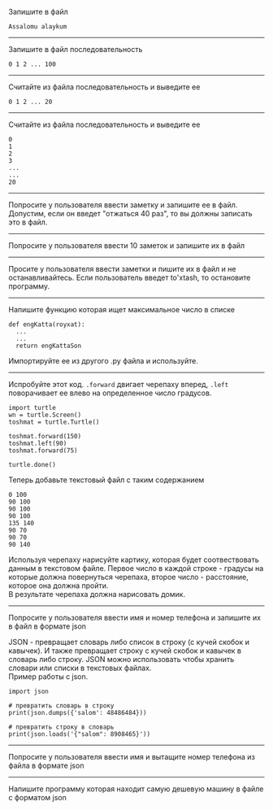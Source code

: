 Запишите в файл
```
Assalomu alaykum
```

---

Запишите в файл последовательность
```
0 1 2 ... 100
```

---

Считайте из файла последовательность и выведите ее
```
0 1 2 ... 20
```

---

Считайте из файла последовательность и выведите ее
```
0
1
2
3
...
...
20
```

---

Попросите у пользователя ввести заметку и запишите ее в файл. Допустим, если он введет "отжаться 40 раз", то вы должны записать это в файл.

---

Попросите у пользователя ввести 10 заметок и запишите их в файл

---

Просите у пользователя ввести заметки и пишите их в файл и не останавливайтесь.
Если пользователь введет to'xtash, то остановите программу.

---

Напишите функцию которая ищет максимальное число в списке
```
def engKatta(royxat):
  ...
  ...
  return engKattaSon
```
Импортируйте ее из другого .py файла и используйте.

---

Испробуйте этот код. `.forward` двигает черепаху вперед, `.left` поворачивает ее влево на определенное число градусов.
```
import turtle
wn = turtle.Screen()
toshmat = turtle.Turtle()

toshmat.forward(150)
toshmat.left(90)
toshmat.forward(75)

turtle.done()
```

Теперь добавьте текстовый файл с таким содержанием
```
0 100
90 100
90 100
90 100
135 140
90 70
90 70
90 140
```
Используя черепаху нарисуйте картику, которая будет соотвествовать данным в текстовом файле. Первое число в каждой строке - градусы
на которые должна повернуться черепаха, второе число - расстояние, которое она должна пройти.  
В результате черепаха должна нарисовать
домик.

---

Попросите у пользователя ввести имя и номер телефона и запишите их в файл в формате json


JSON - превращает словарь либо список в строку (с кучей скобок и кавычек). И также превращает строку с кучей скобок и 
кавычек в словарь либо строку. JSON можно использовать чтобы хранить словари или списки в текстовых файлах.  
Пример работы с json.
```
import json

# превратить словарь в строку
print(json.dumps({'salom': 48486484}))

# превратить строку в словарь
print(json.loads('{"salom": 8908465}'))

```
---

Попросите у пользователя ввести имя и вытащите номер телефона из файла в формате json

---

Напишите программу которая находит самую дешевую машину в файле с форматом json
